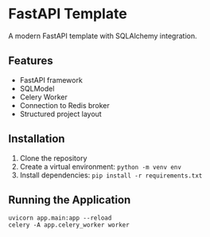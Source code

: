 # FastAPI Template

A modern FastAPI template with SQLAlchemy integration.

## Features

- FastAPI framework
- SQLModel
- Celery Worker
- Connection to Redis broker
- Structured project layout

## Installation

1. Clone the repository
2. Create a virtual environment:   ```
   python -m venv env  ```
3. Install dependencies:   ```
   pip install -r requirements.txt   ```

## Running the Application

```
uvicorn app.main:app --reload
celery -A app.celery_worker worker
